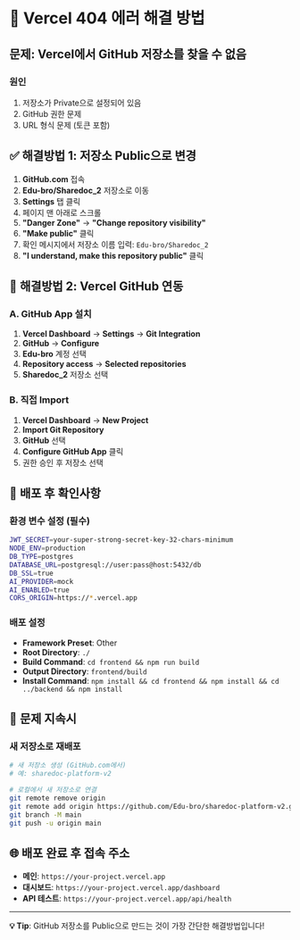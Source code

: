 # 🚨 Vercel 404 에러 해결 방법

## 문제: Vercel에서 GitHub 저장소를 찾을 수 없음

### 원인
1. 저장소가 Private으로 설정되어 있음
2. GitHub 권한 문제
3. URL 형식 문제 (토큰 포함)

## ✅ 해결방법 1: 저장소 Public으로 변경

1. **GitHub.com** 접속
2. **Edu-bro/Sharedoc_2** 저장소로 이동
3. **Settings** 탭 클릭
4. 페이지 맨 아래로 스크롤
5. **"Danger Zone"** → **"Change repository visibility"**
6. **"Make public"** 클릭
7. 확인 메시지에서 저장소 이름 입력: `Edu-bro/Sharedoc_2`
8. **"I understand, make this repository public"** 클릭

## 🚀 해결방법 2: Vercel GitHub 연동

### A. GitHub App 설치
1. **Vercel Dashboard** → **Settings** → **Git Integration**
2. **GitHub** → **Configure**
3. **Edu-bro** 계정 선택
4. **Repository access** → **Selected repositories**
5. **Sharedoc_2** 저장소 선택

### B. 직접 Import
1. **Vercel Dashboard** → **New Project**
2. **Import Git Repository**
3. **GitHub** 선택
4. **Configure GitHub App** 클릭
5. 권한 승인 후 저장소 선택

## 🎯 배포 후 확인사항

### 환경 변수 설정 (필수)
```bash
JWT_SECRET=your-super-strong-secret-key-32-chars-minimum
NODE_ENV=production
DB_TYPE=postgres
DATABASE_URL=postgresql://user:pass@host:5432/db
DB_SSL=true
AI_PROVIDER=mock
AI_ENABLED=true
CORS_ORIGIN=https://*.vercel.app
```

### 배포 설정
- **Framework Preset**: Other
- **Root Directory**: `./`
- **Build Command**: `cd frontend && npm run build`
- **Output Directory**: `frontend/build`
- **Install Command**: `npm install && cd frontend && npm install && cd ../backend && npm install`

## 🔧 문제 지속시

### 새 저장소로 재배포
```bash
# 새 저장소 생성 (GitHub.com에서)
# 예: sharedoc-platform-v2

# 로컬에서 새 저장소로 연결
git remote remove origin
git remote add origin https://github.com/Edu-bro/sharedoc-platform-v2.git
git branch -M main
git push -u origin main
```

## 🌐 배포 완료 후 접속 주소

- **메인**: `https://your-project.vercel.app`
- **대시보드**: `https://your-project.vercel.app/dashboard` 
- **API 테스트**: `https://your-project.vercel.app/api/health`

---

**💡 Tip**: GitHub 저장소를 Public으로 만드는 것이 가장 간단한 해결방법입니다!